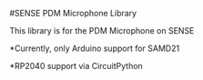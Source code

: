 #SENSE PDM Microphone Library 

This library is for the PDM Microphone on SENSE

*Currently, only Arduino support for SAMD21 

*RP2040 support via CircuitPython 
